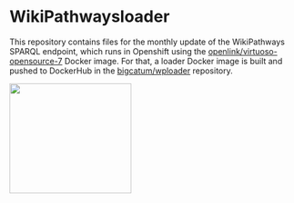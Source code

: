 # WikiPathwaysloader

This repository contains files for the monthly update of the WikiPathways SPARQL endpoint, which runs in Openshift using the [openlink/virtuoso-opensource-7](https://hub.docker.com/r/openlink/virtuoso-opensource-7/) Docker image. For that, a loader Docker image is built and pushed to DockerHub in the [bigcatum/wploader](https://hub.docker.com/r/bigcatum/wploader) repository.

<img src="https://github.com/marvinm2/WikiPathwaysloader/blob/master/WikiPathwaysLOGO.png" width="214" height="194">


